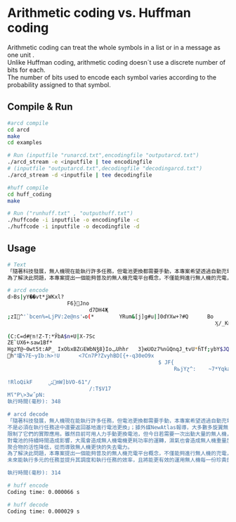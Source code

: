 # Arithmetic coding vs. Huffman coding
Arithmetic coding can treat the whole symbols in a list or in a message as one unit . </br>
Unlike Huffman coding, arithmetic coding doesn´t use a discrete number of bits for each. </br>
The number of bits used to encode each symbol varies according to the probability assigned to that symbol.</br>

## Compile & Run

```sh
#arcd compile
cd arcd
make
cd examples

# Run (inputfile "runarcd.txt",encodingfile "outputarcd.txt") 
./arcd_stream -e <inputfile | tee encodingfile
# (inputfile "outputarcd.txt",decodingfile "decodingarcd.txt")
./arcd_stream -d <inputfile | tee decodingfile
```
```sh
#huff compile
cd huff_coding
make

# Run ("runhuff.txt" , "outputhuff.txt")
./huffcode -i inputfile -o encodingfile -c
./huffcode -i inputfile -o decodingfile -d
```

## Usage
```sh
# Text
「隨著科技發展，無人機現在能執行許多任務，但電池更換都需要手動，本專案希望透過自動充電平台讓無人機可以有更長久、更廣闊的飛行時間與範圍，而不是必須在執行任務途中還要返回基地進行電池更換」；據外媒NewAtlas報導，大多數多旋翼無人機只能飛行30分鐘左右，之後電池需充電1到2小時，這大幅限制了它們的實際應用。雖然目前可用人力手動更換電池，但今日若需要一次出動大量的無人機，那耗費的時間和人力資源將相當龐大。另外天氣的狀況也會對電池的持續時間造成影響，大風會造成無人機電機更耗功率的運轉，濕氣也會造成無人機重量加重，導致電池消耗的加速，再來溫度的降低會造成電池中鋰聚合物的活性降低，從而導致無人機更快的失去電力。
為了解決此問題，本專案提出一個能夠普及的無人機充電平台概念，不僅能夠進行無人機的充電，也能與後端資料庫系統連接進行資料的分析計算，讓無人機未來能執行多元的任務並提升其調度和執行任務的效率，且將能更有效的運用無人機每一份珍貴的電力，使其發揮最大的價值。
```
```sh
# arcd encode
d>Bs|yY��vt*ʝWKxl?
                   F޽{6Jno
                          d7DH4Җ
;zI^'`bcen%=LjPV:2e@ns'ޑo(*        YRum&[j]g#u|]0dYXw+?#Q      Bo
                                                                  Ӽ/_Kйڵ_;r/^ȏ2}T3QHl~{fËڿޡ:J;a!xl4MAMRQf~
                                                                                                          1
(C:C=d#Ӻn!Z-T:*ӲbA$n+U|X-7Sc
ZE`UX܁+6saw1Bf*
Hgzϒ@~0wt5t:AP_ IxOեxBZԌEWbNǯ8}IoݕUhhr   3}юUOz7%nŭQnqJ_ŧvU*ȟTf;ybY$JQCm̤l*&0C8O⺰mo<n
𵛮h"㙧ϟ7E~yIb:Һ>!U      <7Cn7P?ZvyhBD[{+-q30eO9x
                                                $ JF{
                                                     RьjYɀ^:    ~7*YqkaֈYsm:OJ]̖i؆,~kЛ`f[oz@48`!mi;
                                                                                                  @A;'D uz(3M.PwHgV^Ir
!RloQikF     ׮ݽmW]bVO-61"/
                          /:T$V17
Mߖ"P\>3w˝pN:
執行時間(毫秒): 348

# arcd decode
「隨著科技發展，無人機現在能執行許多任務，但電池更換都需要手動，本專案希望透過自動充電平台讓無人機可以有更長久、更廣闊的飛行時間與範圍，而
不是必須在執行任務途中還要返回基地進行電池更換」；據外媒NewAtlas報導，大多數多旋翼無人機只能飛行30分鐘左右，之後電池需充電1到2小時，這大幅 
限制了它們的實際應用。雖然目前可用人力手動更換電池，但今日若需要一次出動大量的無人機，那耗費的時間和人力資源將相當龐大。另外天氣的狀況也會 
對電池的持續時間造成影響，大風會造成無人機電機更耗功率的運轉，濕氣也會造成無人機重量加重，導致電池消耗的加速，再來溫度的降低會造成電池中鋰 
聚合物的活性降低，從而導致無人機更快的失去電力。
為了解決此問題，本專案提出一個能夠普及的無人機充電平台概念，不僅能夠進行無人機的充電，也能與後端資料庫系統連接進行資料的分析計算，讓無人機 
未來能執行多元的任務並提升其調度和執行任務的效率，且將能更有效的運用無人機每一份珍貴的電力，使其發揮最大的價值。

執行時間(毫秒): 314
```
```sh
# huff encode
Coding time: 0.000066 s

# huff decode
Coding time: 0.000029 s
```


